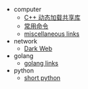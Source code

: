 - computer
  - [C++ 动态加载共享库](notes/computer/dlopen-cpp.md)
  - [常用命令](notes/computer/command.md)
  - [miscellaneous links](notes/computer/misc-links.md)
- network
  - [Dark Web](notes/network/dark-web.md)
- golang
  - [golang links](notes/golang/golang-links.md)
- python
  - [short python](notes/python/short-python.md)
